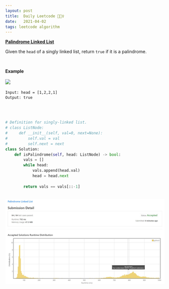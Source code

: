 ```yaml
---
layout: post
title:  Daily Leetcode 🙋🏻‍♀️
date:   2021-04-02
tags: leetcode algorithm 
---
```


<b><a href='https://leetcode.com/explore/challenge/card/april-leetcoding-challenge-2021/593/week-1-april-1st-april-7th/3693/' target='_blank'> Palindrome Linked List </a></b>

Given the ```head``` of a singly linked list, return ```true``` if it is a palindrome.

<br>

<b>Example</b>
<br><br>
<img src="https://assets.leetcode.com/uploads/2021/03/03/pal1linked-list.jpg">
<br>
```
Input: head = [1,2,2,1]
Output: true
```

<br>
<br>


```python
# Definition for singly-linked list.
# class ListNode:
#     def __init__(self, val=0, next=None):
#         self.val = val
#         self.next = next
class Solution:
    def isPalindrome(self, head: ListNode) -> bool:
        vals = []
        while head:
            vals.append(head.val)
            head = head.next
        
        return vals == vals[::-1]
```

<br>
<img src="https://github.com/yeounyi/yeounyi.github.io/blob/main/assets/img/0402.JPG?raw=true">
<br>

